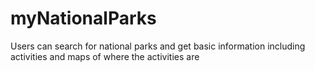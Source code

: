 # myNationalParks
Users can search for national parks and get basic information including activities and maps of where the activities are
